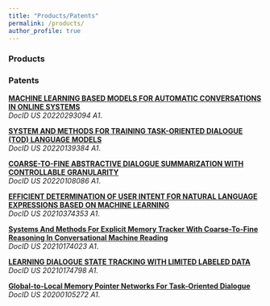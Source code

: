 ```yaml
---
title: "Products/Patents"
permalink: /products/
author_profile: true
---
```


### Products



### Patents

<b>[MACHINE LEARNING BASED MODELS FOR AUTOMATIC CONVERSATIONS IN ONLINE SYSTEMS]()</b> <br> 
<i>DocID US 20220293094 A1</i>. 

<b>[SYSTEM AND METHODS FOR TRAINING TASK-ORIENTED DIALOGUE (TOD) LANGUAGE MODELS]()</b> <br> 
<i>DocID US 20220139384 A1</i>. 

<b>[COARSE-TO-FINE ABSTRACTIVE DIALOGUE SUMMARIZATION WITH CONTROLLABLE GRANULARITY]()</b> <br> 
<i>DocID US 20220108086 A1</i>. 

<b>[EFFICIENT DETERMINATION OF USER INTENT FOR NATURAL LANGUAGE EXPRESSIONS BASED ON MACHINE LEARNING]()</b> <br> 
<i>DocID US 20210374353 A1</i>. 

<b>[Systems And Methods For Explicit Memory Tracker With Coarse-To-Fine Reasoning In Conversational Machine Reading]()</b> <br> 
<i>DocID US 20210174023 A1</i>. 

<b>[LEARNING DIALOGUE STATE TRACKING WITH LIMITED LABELED DATA]()</b> <br> 
<i>DocID US 20210174798 A1</i>. 

<b>[Global-to-Local Memory Pointer Networks For Task-Oriented Dialogue]()</b> <br> 
<i>DocID US 20200105272 A1</i>. 